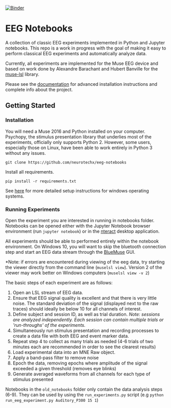 [![Binder](https://conp7.calculquebec.cloud/badge_logo.svg)](https://conp7.calculquebec.cloud/v2/gh/NeuroTechX/eeg-notebooks/master?urlpath=lab)
# EEG Notebooks

A collection of classic EEG experiments implemented in Python and Jupyter notebooks. This repo is a work in progress with the goal of making it easy to perform classical EEG experiments and automatically analyze data.

Currently, all experiments are implemented for the Muse EEG device and based on work done by Alexandre Barachant and Hubert Banville for the [muse-lsl](https://github.com/alexandrebarachant/muse-lsl) library. 

Please see the [documentation](http://eeg-notebooks.readthedocs.io/) for advanced installation instructions and complete info about the project.

## Getting Started

### Installation

You will need a Muse 2016 and Python installed on your computer. Psychopy, the stimulus presentation library that underlies most of the experiments, officially only supports Python 2. However, some users, especially those on Linux, have been able to work entirely in Python 3 without any issues.

`git clone https://github.com/neurotechx/eeg-notebooks`

Install all requirements.

`pip install -r requirements.txt`

See [here](http://eeg-notebooks.readthedocs.io/en/latest/setup_instructions_windows.html)
for more detailed setup instructions for windows operating systems.

### Running Experiments

Open the experiment you are interested in running in notebooks folder. Notebooks can be opened either with the Jupyter Notebook browser environment (run `jupyter notebook`) or in the [nteract](https://nteract.io/desktop) desktop application.

All experiments should be able to performed entirely within the notebook environment. On Windows 10, you will want to skip the bluetooth connection step and start an EEG data stream through the [BlueMuse](https://github.com/kowalej/BlueMuse) GUI.

*Note: if errors are encountered during viewing of the eeg data, try starting the viewer directly from the command line (`muselsl view`). Version 2 of the viewer may work better on Windows computers (`muselsl view -v 2`)

The basic steps of each experiment are as follows:
1. Open an LSL stream of EEG data.
2. Ensure that EEG signal quality is excellent and that there is very little noise. The standard deviation of the signal (displayed next to the raw traces) should ideally be below 10 for all channels of interest.
3. Define subject and session ID, as well as trial duration. *Note: sessions are analyzed independently. Each session can contain multiple trials or 'run-throughs' of the experiments.*
4. Simultaneously run stimulus presentation and recording processes to create a data file with both EEG and event marker data.
5. Repeat step 4 to collect as many trials as needed (4-6 trials of two minutes each are recommended in order to see the clearest results)
6. Load experimental data into an MNE Raw object.
7. Apply a band-pass filter to remove noise
8. Epoch the data, removing epochs where amplitude of the signal exceeded a given threshold (removes eye blinks)
9. Generate averaged waveforms from all channels for each type of stimulus presented

Notebooks in the `old_notebooks` folder only contain the data analysis steps (6-9). They can be used by using the `run_experiments.py` script (e.g `python run_eeg_experiment.py Auditory_P300 15 1`)

